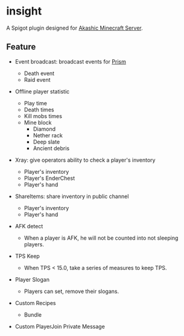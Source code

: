 # insight

A Spigot plugin designed for [Akashic Minecraft Server](https://mc.akashic.cc).

## Feature

+ Event broadcast: broadcast events for [Prism](https://github.com/Mythologyli/Prism)
    + Death event
    + Raid event

+ Offline player statistic
    + Play time
    + Death times
    + Kill mobs times
    + Mine block
        + Diamond
        + Nether rack
        + Deep slate
        + Ancient debris

+ Xray: give operators ability to check a player's inventory
    + Player's inventory
    + Player's EnderChest
    + Player's hand

+ ShareItems: share inventory in public channel
    + Player's inventory
    + Player's hand

+ AFK detect
    + When a player is AFK, he will not be counted into not sleeping players.

+ TPS Keep
    + When TPS < 15.0, take a series of measures to keep TPS.

+ Player Slogan
    + Players can set, remove their slogans.

+ Custom Recipes
    + Bundle

+ Custom PlayerJoin Private Message